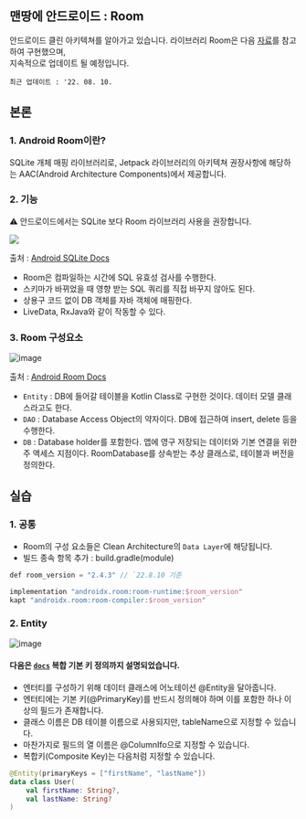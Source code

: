 ## 맨땅에 안드로이드 : Room
안드로이드 클린 아키텍쳐를 알아가고 있습니다. 라이브러리 Room은 다음 [자료](https://blog.yena.io/studynote/2018/09/08/Android-Kotlin-Room.html)를 참고하여 구현했으며,  
지속적으로 업데이트 될 예정입니다.  

`최근 업데이트 : '22. 08. 10.`
<br/>
## 본론
### 1. Android Room이란?
SQLite 개체 매핑 라이브러리로, Jetpack 라이브러리의 아키텍쳐 권장사항에 해당하는 AAC(Android Architecture Components)에서 제공합니다.
### 2. 기능
⚠ 안드로이드에서는 SQLite 보다 Room 라이브러리 사용을 권장합니다. 

![](https://user-images.githubusercontent.com/86638578/182986978-8d28e412-aa90-4d54-81da-ff06b7db4e9f.png)

출처 : [Android SQLite Docs](https://developer.android.com/training/data-storage/sqlite)

- Room은 컴파일하는 시간에 SQL 유효성 검사를 수행한다.
- 스키마가 바뀌었을 때 영향 받는 SQL 쿼리를 직접 바꾸지 않아도 된다.
- 상용구 코드 없이 DB 객체를 자바 객체에 매핑한다.
- LiveData, RxJava와 같이 작동할 수 있다.

### 3. Room 구성요소
![image](https://user-images.githubusercontent.com/86638578/183840483-0ef7506e-0e57-4ee2-bf02-4a2406109a47.png)

출처 : [Android Room Docs](https://developer.android.com/training/data-storage/room?hl=ko)

- `Entity` : DB에 들어갈 테이블을 Kotlin Class로 구현한 것이다. 데이터 모델 클래스라고도 한다.
- `DAO` : Database Access Object의 약자이다. DB에 접근하여 insert, delete 등을 수행한다.
- `DB` : Database holder를 포함한다. 앱에 영구 저장되는 데이터와 기본 연결을 위한 주 액세스 지점이다. RoomDatabase를 상속받는 추상 클래스로, 테이블과 버전을 정의한다.

## 실습

### 1. 공통
- Room의 구성 요소들은 Clean Architecture의 `Data Layer`에 해당됩니다.
- 빌드 종속 항목 추가 : build.gradle(module)
```kotlin
def room_version = "2.4.3" // `22.8.10 기준

implementation "androidx.room:room-runtime:$room_version"
kapt "androidx.room:room-compiler:$room_version"
```

### 2. Entity
![image](https://user-images.githubusercontent.com/86638578/183840167-5c3724ec-d375-42d5-a6a2-2e31fddb12ce.png)
#### 다음은 [`docs`](https://developer.android.com/training/data-storage/room/defining-data?hl=ko) 복합 기본 키 정의까지 설명되었습니다.
- 엔터티를 구성하기 위해 데이터 클래스에 어노테이션 @Entity을 달아줍니다.  
- 엔터티에는 기본 키(@PrimaryKey)를 반드시 정의해야 하며 이를 포함한 하나 이상의 필드가 존재합니다.
- 클래스 이름은 DB 테이블 이름으로 사용되지만, tableName으로 지정할 수 있습니다.
- 마찬가지로 필드의 열 이름은 @ColumnIfo으로 지정할 수 있습니다.
- 복합키(Composite Key)는 다음처럼 지정할 수 있습니다.
```kotlin
@Entity(primaryKeys = ["firstName", "lastName"])
data class User(
    val firstName: String?,
    val lastName: String?
)
```
